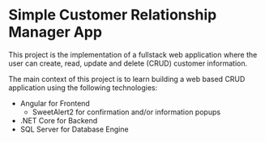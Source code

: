 # Simple Customer Relationship Manager App

This project is the implementation of a fullstack web application where the user can create, read, update and delete (CRUD) customer information.

The main context of this project is to learn building a web based CRUD application using the following technologies:

- Angular for Frontend
    - SweetAlert2 for confirmation and/or information popups
- .NET Core for Backend
- SQL Server for Database Engine

